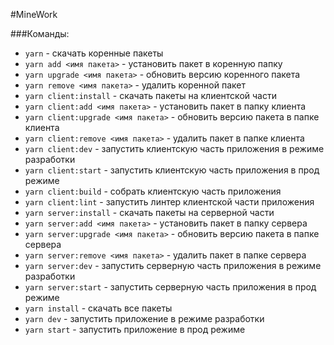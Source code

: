 #MineWork 

###Команды:
- `yarn` - скачать коренные пакеты
- `yarn add <имя пакета>` - установить пакет в коренную папку
- `yarn upgrade <имя пакета>` - обновить версию коренного пакета
- `yarn remove <имя пакета>` - удалить коренной пакет
- `yarn client:install` - скачать пакеты на клиентской части
- `yarn client:add <имя пакета>` - установить пакет в папку клиента
- `yarn client:upgrade <имя пакета>` - обновить версию пакета в папке клиента
- `yarn client:remove <имя пакета>` - удалить пакет в папке клиента
- `yarn client:dev` - запустить клиентскую часть приложения в режиме разработки
- `yarn client:start` - запустить клиентскую часть приложения в прод режиме
- `yarn client:build` - собрать клиентскую часть приложения
- `yarn client:lint` - запустить линтер клиентской части приложения
- `yarn server:install` - скачать пакеты на серверной части
- `yarn server:add <имя пакета>` - установить пакет в папку сервера
- `yarn server:upgrade <имя пакета>` - обновить версию пакета в папке сервера
- `yarn server:remove <имя пакета>` - удалить пакет в папке сервера
- `yarn server:dev` - запустить серверную часть приложения в режиме разработки
- `yarn server:start` - запустить серверную часть приложения в прод режиме
- `yarn install` - скачать все пакеты
- `yarn dev` - запустить приложение в режиме разработки
- `yarn start` - запустить приложение в прод режиме
